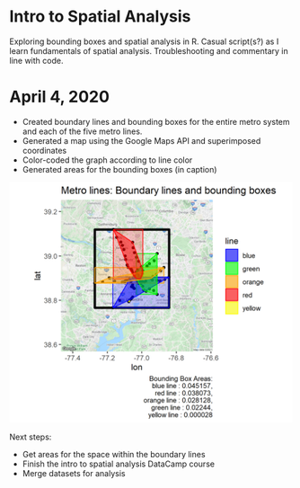 # Intro to Spatial Analysis
 Exploring bounding boxes and spatial analysis in R.
 Casual script(s?) as I learn fundamentals of spatial analysis. Troubleshooting and commentary in line with code.
 
 # April 4, 2020
- Created boundary lines and bounding boxes for the entire metro system and each of the five metro lines.
- Generated a map using the Google Maps API and superimposed coordinates
- Color-coded the graph according to line color
- Generated areas for the bounding boxes (in caption)


![](output/Test5.png)

Next steps: 
- Get areas for the space within the boundary lines
- Finish the intro to spatial analysis DataCamp course
- Merge datasets for analysis
